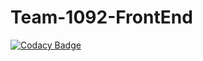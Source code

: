 # Team-1092-FrontEnd

[![Codacy Badge](https://api.codacy.com/project/badge/Grade/38e50e2d181e4606ade418f301a9c8ef)](https://app.codacy.com/gh/BuildForSDGCohort2/Team-1092-FrontEnd?utm_source=github.com&utm_medium=referral&utm_content=BuildForSDGCohort2/Team-1092-FrontEnd&utm_campaign=Badge_Grade_Settings)